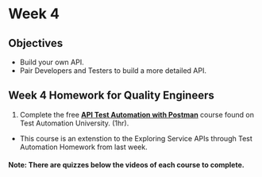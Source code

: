 # Week 4
## Objectives
- Build your own API.
- Pair Developers and Testers to build a more detailed API.


## Week 4 Homework for Quality Engineers
1. Complete the free **[API Test Automation with Postman](https://testautomationu.applitools.com/postman-tutorial/)** course found on Test Automation University. (1hr).
- This course is an extenstion to the Exploring Service APIs through Test Automation Homework from last week.

#### Note: There are quizzes below the videos of each course to complete.
